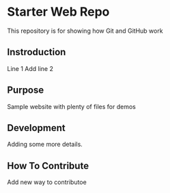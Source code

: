 # Starter Web Repo

This repository is for showing how Git and GitHub work

## Instroduction

Line 1
Add line 2

## Purpose

Sample website with plenty of files for demos

## Development

Adding some more details.

## How To Contribute

Add new way to contributoe
